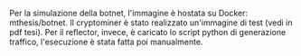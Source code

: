 Per la simulazione della botnet, l'immagine è hostata su Docker: mthesis/botnet.
Il cryptominer è stato realizzato un'immagine di test (vedi in pdf tesi).
Per il reflector, invece, è caricato lo script python di generazione traffico, l'esecuzione è stata fatta poi manualmente.